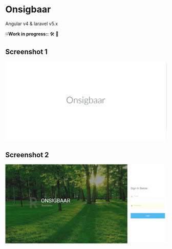 # Onsigbaar

Angular v4 & laravel v5.x

**::Work in progress::** :hammer_and_wrench: :rocket:

## Screenshot 1

![Screenshot 1](https://raw.githubusercontent.com/7cdn/images/gh-pages/repo/onsigbaar/img/onsigbaar_front.png)

## Screenshot 2

![Screenshot 2](https://raw.githubusercontent.com/7cdn/images/gh-pages/repo/onsigbaar/img/onsigbaar_back.png)